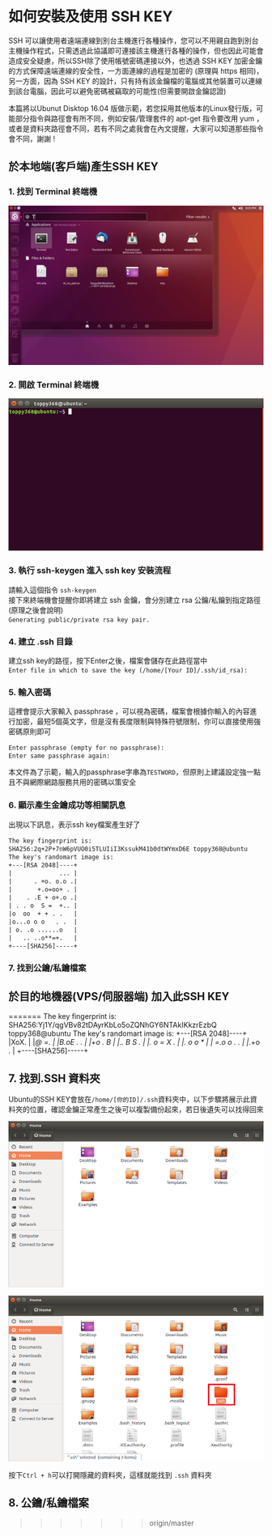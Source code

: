﻿# 如何安裝及使用 SSH KEY

SSH 可以讓使用者遠端連線到別台主機進行各種操作，您可以不用親自跑到別台主機操作程式，只需透過此協議即可連接該主機進行各種的操作，但也因此可能會造成安全疑慮，所以SSH除了使用帳號密碼連接以外，也透過 SSH KEY 加密金鑰的方式保障遠端連線的安全性，一方面連線的過程是加密的 (原理與 https 相同)，另一方面，因為 SSH KEY 的設計，只有持有該金鑰檔的電腦或其他裝置可以連線到該台電腦，因此可以避免密碼被竊取的可能性(但需要開啟金鑰認證)

本篇將以Ubunut Disktop 16.04 版做示範，若您採用其他版本的Linux發行版，可能部分指令與路徑會有所不同，例如安裝/管理套件的 apt-get 指令要改用 yum ，或者是資料夾路徑會不同，若有不同之處我會在內文提醒，大家可以知道那些指令會不同，謝謝 !

## 於本地端(客戶端)產生SSH KEY  

### 1. 找到 Terminal 終端機
![Find the terminal](https://github.com/toppy368/VPS-HELP/blob/master/images/HowToSetUpandUseSSHKEY/FindtheTerminal.png)

### 2. 開啟 Terminal 終端機
![Open the Terminal](https://github.com/toppy368/VPS-HELP/blob/master/images/HowToSetUpandUseSSHKEY/OpentheTerminal.png)

### 3. 執行 ssh-keygen 進入 ssh key 安裝流程
請輸入這個指令
`ssh-keygen`  
接下來終端機會提醒你即將建立 ssh 金鑰，會分別建立 rsa 公鑰/私鑰到指定路徑(原理之後會說明)  
`Generating public/private rsa key pair.`

### 4. 建立 .ssh 目錄
建立ssh key的路徑，按下Enter之後，檔案會儲存在此路徑當中  
`Enter file in which to save the key (/home/[Your ID]/.ssh/id_rsa):`

### 5. 輸入密碼
這裡會提示大家輸入 passphrase ，可以視為密碼，檔案會根據你輸入的內容進行加密，最短5個英文字，但是沒有長度限制與特殊符號限制，你可以直接使用強密碼原則即可

	Enter passphrase (empty for no passphrase): 
	Enter same passphrase again: 

本文件為了示範，輸入的passphrase字串為`TESTWORD`，但原則上建議設定強一點且不與網際網路服務共用的密碼以策安全

### 6. 顯示產生金鑰成功等相關訊息
出現以下訊息，表示ssh key檔案產生好了

    The key fingerprint is:
    SHA256:2q+2P+7nW6pVUO0i5TLUIiI3KssukM41b0dtWYmxD6E toppy368@ubuntu
    The key's randomart image is:
    +---[RSA 2048]----+
    |             ... |
    |      . +o. o.o .|
    |       +.o=oo+ . |
    |    . .E + o+.o .|
    | . . o  S =  +.. |
    |o  oo  + + . .   |
    |o...o o o   . .  |
    | o. .o ......o   |
    |   .. ..o**=+.   |
    +----[SHA256]-----+


### 7. 找到公鑰/私鑰檔案

## 於目的地機器(VPS/伺服器端) 加入此SSH KEY
=======
	The key fingerprint is:
	SHA256:Yj1Y/qgVBv82tDAyrKbLo5oZQNhGY6NTAkIKkzrEzbQ toppy368@ubuntu
	The key's randomart image is:
	+---[RSA 2048]----+
	|XoX.             |
	|*@ =.            |
	|B.oE  . .        |
	|+o   . B         |
	|..    B S .      |
	|.    o = X .     |
	|.   o   o *      |
	| =.o   o . .     |
	|*.+o  .          |
	+----[SHA256]-----+

## 7. 找到.SSH 資料夾  
Ubuntu的SSH KEY會放在` /home/[你的ID]/.ssh `資料夾中，以下步驟將展示此資料夾的位置，確認金鑰正常產生之後可以複製備份起來，若日後遺失可以找得回來  

![Find the ssh folder 1](https://github.com/toppy368/VPS-HELP/blob/master/images/HowToSetUpandUseSSHKEY/Find_the_ssh_folder_1.png)

![Find_the_ssh_folder_2](https://github.com/toppy368/VPS-HELP/blob/master/images/HowToSetUpandUseSSHKEY/Find_the_ssh_folder_2.png)

按下`Ctrl + h`可以打開隱藏的資料夾，這樣就能找到 `.ssh` 資料夾

## 8. 公鑰/私鑰檔案  
>>>>>>> origin/master

